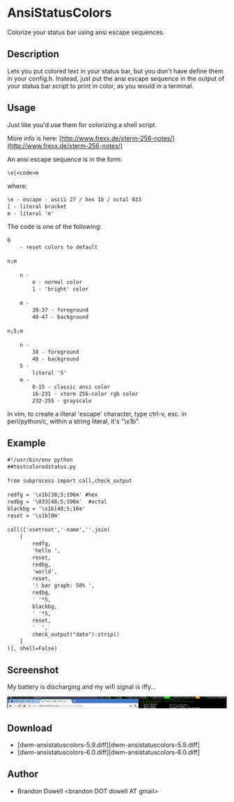AnsiStatusColors
================
Colorize your status bar using ansi escape sequences.

Description
-----------
Lets you put colored text in your status bar, but you don't have define them in
your config.h. Instead, just put the ansi escape sequence in the output of your
status bar script to print in color, as you would in a terminal.

Usage
-----
Just like you'd use them for colorizing a shell script.

More info is here:
[http://www.frexx.de/xterm-256-notes/](http://www.frexx.de/xterm-256-notes/)

An ansi escape sequence is in the form:

	\e[<code>m

where:

	\e - escape - ascii 27 / hex 1b / octal 033
	[ - literal bracket
	m - literal 'm'

The code is one of the following:

	0 
	    - reset colors to default

	n;m

	    n -
	        o - normal color
	        1 - 'bright' color

	    m -
	        30-37 - foreground
	        40-47 - background

	n;5;m
	    
	    n - 
	        38 - foreground
	        48 - background
	    5 - 
	        literal '5'
	    m - 
	        0-15 - classic ansi color
	        16-231 - xterm 256-color rgb color
	        232-255 - grayscale

In vim, to create a literal 'escape' character, type ctrl-v, esc.
in perl/python/c, within a string literal, it's "\x1b".

Example
-------
	#!/usr/bin/env python
	##testcoloredstatus.py

	from subprocess import call,check_output

	redfg = '\x1b[38;5;196m' #hex
	redbg = '\033[48;5;196m'  #octal
	blackbg = '\x1b[48;5;16m'
	reset = '\x1b[0m'

	call(['xsetroot','-name',''.join(
	    [
	        redfg,
	        'hello ',
	        reset,
	        redbg,
	        'world',
	        reset,
	        '! bar graph: 50% ',
	        redbg,
	        ' '*5,
	        blackbg,
	        ' '*5,
	        reset,
	        '  ',
	        check_output("date").strip()
	    ]
	)], shell=False)

Screenshot
----------
My battery is discharging and my wifi signal is iffy...

![alt text](ansistatuscolors.png)

Download
--------
* [dwm-ansistatuscolors-5.9.diff][dwm-ansistatuscolors-5.9.diff]
* [dwm-ansistatuscolors-6.0.diff][dwm-ansistatuscolors-6.0.diff]

Author
------
* Brandon Dowell &lt;brandon DOT dowell AT gmail>
